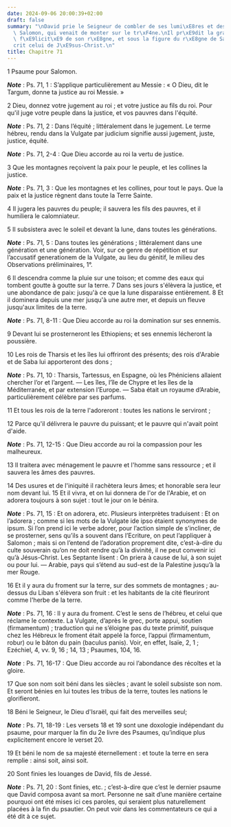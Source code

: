 ```yaml
---
date: 2024-09-06 20:00:39+02:00
draft: false
summary: "\nDavid prie le Seigneur de combler de ses lumi\xE8res et des gr\xE2ces\
  \ Salomon, qui venait de monter sur le tr\xF4ne.\nIl pr\xE9dit la grandeur et la\
  \ f\xE9licit\xE9 de son r\xE8gne, et sous la figure du r\xE8gne de Salomon, il d\xE9\
  crit celui de J\xE9sus-Christ.\n"
title: Chapitre 71
---
```





1 Psaume pour Salomon.

***Note*** :  Ps. 71, 1 : S’applique particulièrement au Messie : « O Dieu, dit le Targum, donne ta justice au roi Messie. »


2 Dieu, donnez votre jugement au roi ; et votre justice au fils du roi. Pour qu'il juge votre peuple dans la justice, et vos pauvres dans l'équité.

***Note*** :  Ps. 71, 2 : Dans l’équité ; littéralement dans le jugement. Le terme hébreu, rendu dans la Vulgate par judicium signifie aussi jugement, juste, justice, équité.

***Note*** :  Ps. 71, 2-4 : Que Dieu accorde au roi la vertu de justice.


3 Que les montagnes reçoivent la paix pour le peuple, et les collines la justice.

***Note*** :  Ps. 71, 3 : Que les montagnes et les collines, pour tout le pays. Que la paix et la justice règnent dans toute la Terre Sainte.

4 Il jugera les pauvres du peuple; il sauvera les fils des pauvres, et il humiliera le calomniateur.


5 Il subsistera avec le soleil et devant la lune, dans toutes les générations.

***Note*** :  Ps. 71, 5 : Dans toutes les générations ; littéralement dans une génération et une génération. Voir, sur ce genre de répétition et sur l’accusatif generationem de la Vulgate, au lieu du génitif, le milieu des Observations préliminaires, 1°.

6 Il descendra comme la pluie sur une toison; et comme des eaux qui tombent goutte à goutte sur la terre. 7 Dans ses jours s'élèvera la justice, et une abondance de paix: jusqu'à ce que la lune disparaisse entièrement. 8 Et il dominera depuis une mer jusqu'à une autre mer, et depuis un fleuve jusqu'aux limites de la terre.

***Note*** :  Ps. 71, 8-11 : Que Dieu accorde au roi la domination sur ses ennemis.

9 Devant lui se prosterneront les Ethiopiens; et ses ennemis lécheront la poussière.


10 Les rois de Tharsis et les îles lui offriront des présents; des rois d'Arabie et de Saba lui apporteront des dons ;

***Note*** :  Ps. 71, 10 : Tharsis, Tartessus, en Espagne, où les Phéniciens allaient chercher l’or et l’argent. ― Les îles, l’île de Chypre et les îles de la Méditerranée, et par extension l’Europe. ― Saba était un royaume d’Arabie, particulièrement célèbre par ses parfums.

11 Et tous les rois de la terre l'adoreront : toutes les nations le serviront ;


12 Parce qu'il délivrera le pauvre du puissant; et le pauvre qui n'avait point d'aide.

***Note*** :  Ps. 71, 12-15 : Que Dieu accorde au roi la compassion pour les malheureux.

13 Il traitera avec ménagement le pauvre et l'homme sans ressource ; et il sauvera les âmes des pauvres.


14 Des usures et de l'iniquité il rachètera leurs âmes; et honorable sera leur nom devant lui. 15 Et il vivra, et on lui donnera de l'or de l'Arabie, et on adorera toujours à son sujet : tout le jour on le bénira.

***Note*** :  Ps. 71, 15 : Et on adorera, etc. Plusieurs interprètes traduisent : Et on l’adorera ; comme si les mots de la Vulgate ide ipso étaient synonymes de ipsum. Si l’on prend ici le verbe adorer, pour l’action simple de s’incliner, de se prosterner, sens qu’ils a souvent dans l’Ecriture, on peut l’appliquer à Salomon ; mais si on l’entend de l’adoration proprement dite, c’est-à-dire du culte souverain qu’on ne doit rendre qu’à la divinité, il ne peut convenir ici qu’à Jésus-Christ. Les Septante lisent : On priera à cause de lui, à son sujet ou pour lui. ― Arabie, pays qui s’étend au sud-est de la Palestine jusqu’à la mer Rouge.


16 Et il y aura du froment sur la terre, sur des sommets de montagnes ; au-dessus du Liban s'élèvera son fruit : et les habitants de la cité fleuriront comme l'herbe de la terre.

***Note*** :  Ps. 71, 16 : Il y aura du froment. C’est le sens de l’hébreu, et celui que réclame le contexte. La Vulgate, d’après le grec, porte appui, soutien (firmamentum) ; traduction qui ne s’éloigne pas du texte primitif, puisque chez les Hébreux le froment était appelé la force, l’appui (firmamentum, robur) ou le bâton du pain (baculus panis). Voir, en effet, Isaïe, 2, 1 ; Ezéchiel, 4, vv. 9, 16 ; 14, 13 ; Psaumes, 104, 16.

***Note*** :  Ps. 71, 16-17 : Que Dieu accorde au roi l’abondance des récoltes et la gloire.


17 Que son nom soit béni dans les siècles ; avant le soleil subsiste son nom. Et seront bénies en lui toutes les tribus de la terre, toutes les nations le glorifieront.


18 Béni le Seigneur, le Dieu d'Israël, qui fait des merveilles seul;

***Note*** :  Ps. 71, 18-19 : Les versets 18 et 19 sont une doxologie indépendant du psaume, pour marquer la fin du 2e livre des Psaumes, qu’indique plus explicitement encore le verset 20.

19 Et béni le nom de sa majesté éternellement : et toute la terre en sera remplie : ainsi soit, ainsi soit.


20 Sont finies les louanges de David, fils de Jessé.

***Note*** :  Ps. 71, 20 : Sont finies, etc. ; c’est-à-dire que c’est le dernier psaume que David composa avant sa mort. Personne ne sait d’une manière certaine pourquoi ont été mises ici ces paroles, qui seraient plus naturellement placées à la fin du psautier. On peut voir dans les commentateurs ce qui a été dit à ce sujet.


